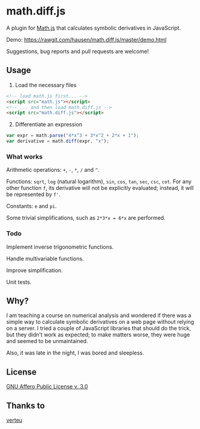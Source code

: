 # math.diff.js

A plugin for [Math.js](http://mathjs.org) that calculates
symbolic derivatives in JavaScript.

Demo: <https://rawgit.com/hausen/math.diff.js/master/demo.html>

Suggestions, bug reports and pull requests are welcome!

## Usage

1. Load the necessary files 
```html
<!-- load math.js first... -->
<script src="math.js"></script>
<!-- ... and then load math.diff.js -->
<script src="math.diff.js"></script>
```
2. Differentiate an expression
```javascript
var expr = math.parse("4*x^3 + 3*x^2 + 2*x + 1");
var derivative = math.diff(expr, "x");
```

### What works

Arithmetic operations: ``+``, ``-``, ``*``, ``/`` and ``^``.

Functions: ``sqrt``, ``log`` (natural logarithm), ``sin``, ``cos``,
``tan``, ``sec``, ``csc``, ``cot``.
For any other function ``f``, its derivative will not be explicitly
evaluated; instead, it will be represented by ``f'``.

Constants: ``e`` and ``pi``.

Some trivial simplifications, such as ``2*3*x = 6*x`` are performed.

### Todo

Implement inverse trigonometric functions.

Handle multivariable functions.

Improve simplification.

Unit tests.

## Why?

I am teaching a course on numerical analysis and wondered if there was
a simple way to calculate symbolic derivatives on a web page without
relying on a server. I tried a couple of JavaScript libraries that
should do the trick, but they didn't work as expected; to make matters
worse, they were huge and seemed to be unmaintained.

Also, it was late in the night, I was bored and sleepless.

## License

[GNU Affero Public License v. 3.0](http://www.gnu.org/licenses/agpl-3.0.html)

## Thanks to

[verteu](https://news.ycombinator.com/user?id=verteu)

